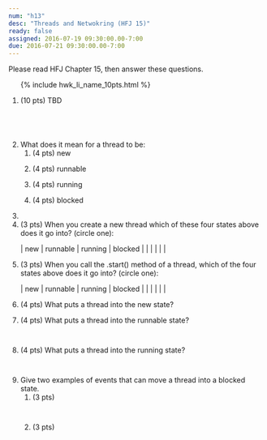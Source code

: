 ```yaml
---
num: "h13"
desc: "Threads and Netwokring (HFJ 15)"
ready: false
assigned: 2016-07-19 09:30:00.00-7:00
due: 2016-07-21 09:30:00.00-7:00
---
```


Please read <span data-hfj="15">HFJ Chapter 15</span>, then answer these questions.

<ol>

{% include hwk_li_name_10pts.html %}

<li style="margin-bottom:5em;"> (10 pts) TBD

</li>

<li> What does it mean for a thread to be:

<ol>
<li style="margin-bottom:1em;"> (4 pts) new  </li>
<li style="margin-bottom:1em;"> (4 pts) runnable  </li>
<li style="margin-bottom:1em;"> (4 pts) running  </li>
<li style="margin-bottom:1em;"> (4 pts) blocked  </li>
</ol>
<li>

<li> (3 pts)  When you create a new thread which of these four states above does it go into? (circle one):

| new  | runnable | running | blocked |
|      |          |         |         |

<li> (3 pts) When you call the .start() method of a thread, which of the four states above does it go into? (circle one): 

| new  | runnable | running | blocked |
|      |          |         |         |

</li>

<li style="margin-bottom:1em;"> (4 pts)  What puts a thread into the new state? </li>

<li style="margin-bottom:3em;"> (4 pts) What puts a thread into the runnable state? </li>

<li style="margin-bottom:3em;"> (4 pts)  What puts a thread into the running state? </li>

<li>  Give two examples of events that can move a thread into a blocked state.

<ol>
<li style="margin-bottom:3em;"> (3 pts)   </li>

<li style="margin-bottom:3em;"> (3 pts)   </li>
</ol>
</li>

</ol>
